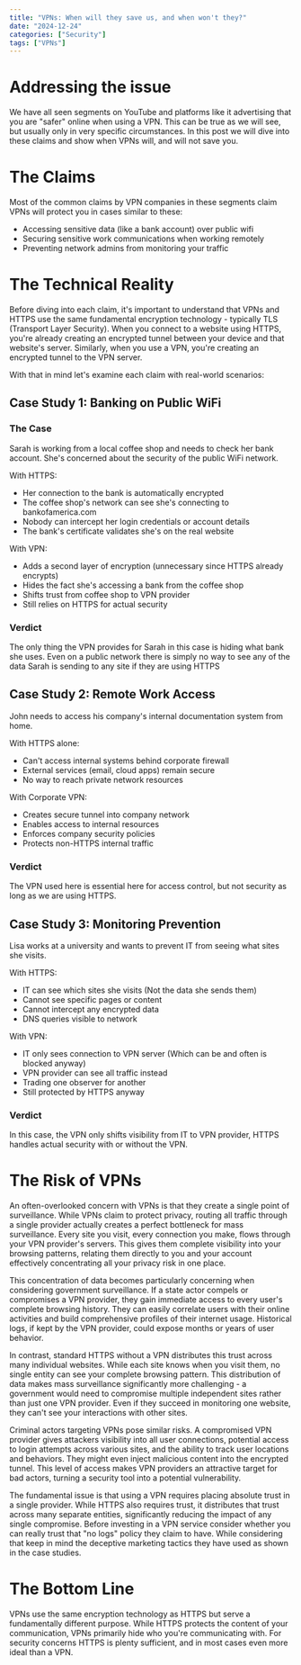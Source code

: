 ```yaml
---
title: "VPNs: When will they save us, and when won't they?"
date: "2024-12-24"
categories: ["Security"] 
tags: ["VPNs"]
---
```


# Addressing the issue

We have all seen segments on YouTube and platforms like it advertising that you are "safer" online when using a VPN. This can be true as we will see, but usually only in very specific circumstances. In this post we will dive into these claims and show when VPNs will, and will not save you.

# The Claims

Most of the common claims by VPN companies in these segments claim VPNs will protect you in cases similar to these:
- Accessing sensitive data (like a bank account) over public wifi
- Securing sensitive work communications when working remotely
- Preventing network admins from monitoring your traffic

# The Technical Reality

Before diving into each claim, it's important to understand that VPNs and HTTPS use the same fundamental encryption technology - typically TLS (Transport Layer Security). When you connect to a website using HTTPS, you're already creating an encrypted tunnel between your device and that website's server. Similarly, when you use a VPN, you're creating an encrypted tunnel to the VPN server.

With that in mind let's examine each claim with real-world scenarios:

## Case Study 1: Banking on Public WiFi

### The Case
Sarah is working from a local coffee shop and needs to check her bank account. She's concerned about the security of the public WiFi network.

With HTTPS:
- Her connection to the bank is automatically encrypted
- The coffee shop's network can see she's connecting to bankofamerica.com
- Nobody can intercept her login credentials or account details
- The bank's certificate validates she's on the real website

With VPN:
- Adds a second layer of encryption (unnecessary since HTTPS already encrypts)
- Hides the fact she's accessing a bank from the coffee shop
- Shifts trust from coffee shop to VPN provider
- Still relies on HTTPS for actual security

### Verdict
The only thing the VPN provides for Sarah in this case is hiding what bank she uses. Even on a public network there is simply no way to see any of the data Sarah is sending to any site if they are using HTTPS

## Case Study 2: Remote Work Access

John needs to access his company's internal documentation system from home.

With HTTPS alone:
- Can't access internal systems behind corporate firewall
- External services (email, cloud apps) remain secure
- No way to reach private network resources

With Corporate VPN:
- Creates secure tunnel into company network
- Enables access to internal resources
- Enforces company security policies
- Protects non-HTTPS internal traffic

### Verdict
The VPN used here is essential here for access control, but not security as long as we are using HTTPS.

## Case Study 3: Monitoring Prevention

Lisa works at a university and wants to prevent IT from seeing what sites she visits.

With HTTPS:
- IT can see which sites she visits (Not the data she sends them)
- Cannot see specific pages or content
- Cannot intercept any encrypted data
- DNS queries visible to network

With VPN:
- IT only sees connection to VPN server (Which can be and often is blocked anyway)
- VPN provider can see all traffic instead
- Trading one observer for another
- Still protected by HTTPS anyway

### Verdict
In this case, the VPN only shifts visibility from IT to VPN provider, HTTPS handles actual security with or without the VPN. 

# The Risk of VPNs

An often-overlooked concern with VPNs is that they create a single point of surveillance. While VPNs claim to protect privacy, routing all traffic through a single provider actually creates a perfect bottleneck for mass surveillance. Every site you visit, every connection you make, flows through your VPN provider's servers. This gives them complete visibility into your browsing patterns, relating them directly to you and your account effectively concentrating all your privacy risk in one place.

This concentration of data becomes particularly concerning when considering government surveillance. If a state actor compels or compromises a VPN provider, they gain immediate access to every user's complete browsing history. They can easily correlate users with their online activities and build comprehensive profiles of their internet usage. Historical logs, if kept by the VPN provider, could expose months or years of user behavior.

In contrast, standard HTTPS without a VPN distributes this trust across many individual websites. While each site knows when you visit them, no single entity can see your complete browsing pattern. This distribution of data makes mass surveillance significantly more challenging - a government would need to compromise multiple independent sites rather than just one VPN provider. Even if they succeed in monitoring one website, they can't see your interactions with other sites.

Criminal actors targeting VPNs pose similar risks. A compromised VPN provider gives attackers visibility into all user connections, potential access to login attempts across various sites, and the ability to track user locations and behaviors. They might even inject malicious content into the encrypted tunnel. This level of access makes VPN providers an attractive target for bad actors, turning a security tool into a potential vulnerability.

The fundamental issue is that using a VPN requires placing absolute trust in a single provider. While HTTPS also requires trust, it distributes that trust across many separate entities, significantly reducing the impact of any single compromise. Before investing in a VPN service consider whether you can really trust that "no logs" policy they claim to have. While considering that keep in mind the deceptive marketing tactics they have used as shown in the case studies.

# The Bottom Line

VPNs use the same encryption technology as HTTPS but serve a fundamentally different purpose. While HTTPS protects the content of your communication, VPNs primarily hide who you're communicating with. For security concerns HTTPS is plenty sufficient, and in most cases even more ideal than a VPN.